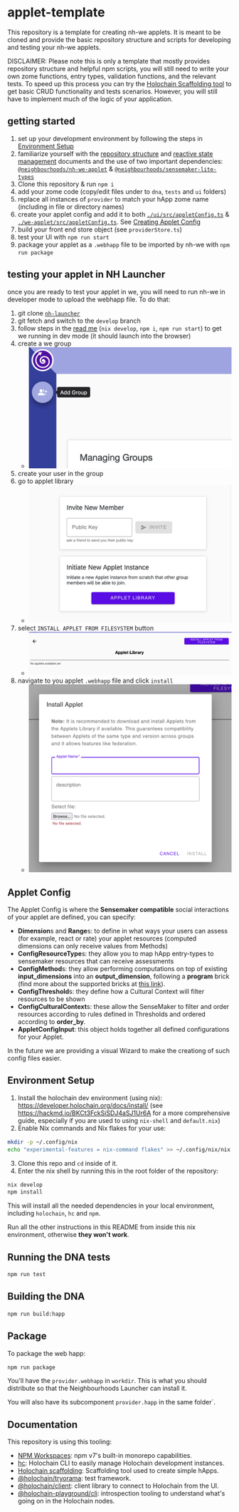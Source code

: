 # applet-template
This repository is a template for creating nh-we applets. It is meant to be cloned and provide the basic repository structure and scripts for developing and testing your nh-we applets.

DISCLAIMER: Please note this is only a template that mostly provides repository structure and helpful npm scripts, you will still need to write your own zome functions, entry types, validation functions, and the relevant tests. To speed up this process you can try the [Holochain Scaffolding tool](https://github.com/holochain/scaffolding/) to get basic CRUD functionality and tests scenarios. However, you will still have to implement much of the logic of your application.

## getting started
1. set up your development environment by following the steps in [Environment Setup](#environment-setup)
1. familiarize yourself with the [repository structure](./STRUCTURE.md) and [reactive state management](./REACTIVE-STATE-MANAGEMENT.md) documents and the use of two important dependencies: [`@neighbourhoods/nh-we-applet`](https://www.npmjs.com/package/@neighbourhoods/nh-we-applet) & [`@neighbourhoods/sensemaker-lite-types`](https://www.npmjs.com/package/@neighbourhoods/sensemaker-lite-types)
1. Clone this repository & run `npm i`
1. add your zome code (copy/edit files under to `dna`, `tests` and `ui` folders)
1. replace all instances of `provider` to match your hApp zome name (including in file or directory names)
1. create your applet config and add it to both [`./ui/src/appletConfig.ts`](./ui/src/appletConfig.ts) & [`./we-applet/src/appletConfig.ts`](./we-applet/src/appletConfig.ts). See [Creating Applet Config](#applet-config)
1. build your front end store object (see `providerStore.ts`)
1. test your UI with `npm run start`
1. package your applet as a `.webhapp` file to be imported by nh-we with `npm run package`

## testing your applet in NH Launcher
once you are ready to test your applet in we, you will need to run nh-we in developer mode to upload the webhapp file. To do that:
1. git clone [`nh-launcher`](https://github.com/neighbour-hoods/nh-launcher)
1. git fetch and switch to the `develop` branch
1. follow steps in the [read me](https://github.com/neighbour-hoods/nh-launcher/tree/develop) (`nix develop`, `npm i`, `npm run start`) to get we running in dev mode (it should launch into the browser)
1. create a we group
    - ![create group button](./images/add-group.png)
1. create your user in the group
1. go to applet library
    - ![applet library button](./images/applet-library.png)
1. select `INSTALL APPLET FROM FILESYSTEM` button
    - ![install from file button](./images/install-from-filesystem.png)
1. navigate to you applet `.webhapp` file and click `install`
    - ![select applet file](./images/select-applet-file.png)

## Applet Config
The Applet Config is where the **Sensemaker compatible** social interactions of your applet are defined, you can specify:

- **Dimension**s and **Range**s: to define in what ways your users can assess (for example, react or rate) your applet resources (computed dimensions can only receive values from Methods)
- **ConfigResourceType**s: they allow you to map hApp entry-types to sensemaker resources that can receive assessments
- **ConfigMethod**s: they allow performing computations on top of existing __input_dimensions__ into an __output_dimension__, following a __program__ brick (find more about the supported bricks at [this link](https://github.com/neighbour-hoods/sensemaker-lite/blob/develop/docs/program_bricks.md)). 
- **ConfigThreshold**s: they define how a Cultural Context will filter resources to be shown
- **ConfigCulturalContext**s: these allow the SenseMaker to filter and order resources according to rules defined in Thresholds and ordered according to __order_by__.
- **AppletConfigInput**: this object holds together all defined configurations for your Applet.

In the future we are providing a visual Wizard to make the creationg of such config files easier.

## Environment Setup

1. Install the holochain dev environment (using nix): https://developer.holochain.org/docs/install/ (see https://hackmd.io/BKCt3FckSiSDJ4aSJ1Ur6A for a more comprehensive guide, especially if you are used to using `nix-shell` and `default.nix`)
2. Enable Nix commands and Nix flakes for your use:
```bash
mkdir -p ~/.config/nix
echo "experimental-features = nix-command flakes" >> ~/.config/nix/nix.conf
```

3. Clone this repo and `cd` inside of it.
4. Enter the nix shell by running this in the root folder of the repository: 

```bash
nix develop
npm install
```

This will install all the needed dependencies in your local environment, including `holochain`, `hc` and `npm`.

Run all the other instructions in this README from inside this nix environment, otherwise **they won't work**.

## Running the DNA tests

```bash
npm run test
```

## Building the DNA

```bash
npm run build:happ
```

## Package

To package the web happ:

``` bash
npm run package
```

You'll have the `provider.webhapp` in `workdir`. This is what you should distribute so that the Neighbourhoods Launcher can install it.

You will also have its subcomponent `provider.happ` in the same folder`.

## Documentation

This repository is using this tooling:

- [NPM Workspaces](https://docs.npmjs.com/cli/v7/using-npm/workspaces/): npm v7's built-in monorepo capabilities.
- [hc](https://github.com/holochain/holochain/tree/develop/crates/hc): Holochain CLI to easily manage Holochain development instances.
- [Holochain scaffolding](https://github.com/holochain/scaffolding/): Scaffolding tool used to create simple hApps.
- [@holochain/tryorama](https://www.npmjs.com/package/@holochain/tryorama): test framework.
- [@holochain/client](https://www.npmjs.com/package/@holochain/client): client library to connect to Holochain from the UI.
- [@holochain-playground/cli](https://www.npmjs.com/package/@holochain-playground/cli): introspection tooling to understand what's going on in the Holochain nodes.
